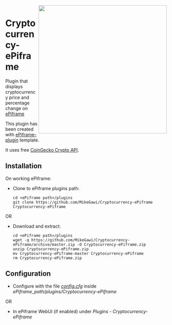 <img align="right" src="https://github.com/MikeGawi/Cryptocurrency-ePiframe/blob/master/assets/curr.gif" width="400">

# Cryptocurrency-ePiframe

Plugin that displays cryptocurrency price and percentage change on [ePiframe](https://github.com/MikeGawi/ePiframe)

This plugin has been created with [ePiframe-plugin](https://github.com/MikeGawi/ePiframe-plugin) template.

It uses free [CoinGecko Crypto API](https://www.coingecko.com/en/api).


## Installation

On working ePiframe:

* Clone to ePiframe plugins path:
	```
	cd <ePiframe path>/plugins
	git clone https://github.com/MikeGawi/Cryptocurrency-ePiframe Cryptocurrency-ePiframe
	```

OR

* Download and extract:
	```
	cd <ePiframe path>/plugins
	wget -q https://github.com/MikeGawi/Cryptocurrency-ePiframe/archive/master.zip -O Cryptocurrency-ePiframe.zip
	unzip Cryptocurrency-ePiframe.zip
	mv Cryptocurrency-ePiframe-master Cryptocurrency-ePiframe
	rm Cryptocurrency-ePiframe.zip
	```

## Configuration

* Configure with the file [*config.cfg*](https://github.com/MikeGawi/Cryptocurrency-ePiframe/blob/master/config.cfg) inside *ePiframe_path/plugins/Cryptocurrency-ePiframe*

OR

* In ePiframe WebUI (if enabled) under *Plugins - Cryptocurrency-ePiframe*